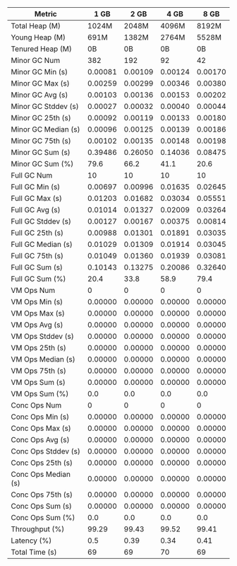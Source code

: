 | Metric | 1 GB | 2 GB | 4 GB | 8 GB |
|------|----|----|----|----|
| Total Heap (M) | 1024M | 2048M | 4096M | 8192M |
| Young Heap (M) | 691M | 1382M | 2764M | 5528M |
| Tenured Heap (M) | 0B | 0B | 0B | 0B |
| Minor GC Num | 382 | 192 | 92 | 42 |
| Minor GC Min (s) | 0.00081 | 0.00109 | 0.00124 | 0.00170 |
| Minor GC Max (s) | 0.00259 | 0.00299 | 0.00346 | 0.00380 |
| Minor GC Avg (s) | 0.00103 | 0.00136 | 0.00153 | 0.00202 |
| Minor GC Stddev (s) | 0.00027 | 0.00032 | 0.00040 | 0.00044 |
| Minor GC 25th (s) | 0.00092 | 0.00119 | 0.00133 | 0.00180 |
| Minor GC Median (s) | 0.00096 | 0.00125 | 0.00139 | 0.00186 |
| Minor GC 75th (s) | 0.00102 | 0.00135 | 0.00148 | 0.00198 |
| Minor GC Sum (s) | 0.39486 | 0.26050 | 0.14036 | 0.08475 |
| Minor GC Sum (%) | 79.6 | 66.2 | 41.1 | 20.6 |
| Full GC Num | 10 | 10 | 10 | 10 |
| Full GC Min (s) | 0.00697 | 0.00996 | 0.01635 | 0.02645 |
| Full GC Max (s) | 0.01203 | 0.01682 | 0.03034 | 0.05551 |
| Full GC Avg (s) | 0.01014 | 0.01327 | 0.02009 | 0.03264 |
| Full GC Stddev (s) | 0.00127 | 0.00167 | 0.00375 | 0.00814 |
| Full GC 25th (s) | 0.00988 | 0.01301 | 0.01891 | 0.03035 |
| Full GC Median (s) | 0.01029 | 0.01309 | 0.01914 | 0.03045 |
| Full GC 75th (s) | 0.01049 | 0.01360 | 0.01939 | 0.03081 |
| Full GC Sum (s) | 0.10143 | 0.13275 | 0.20086 | 0.32640 |
| Full GC Sum (%) | 20.4 | 33.8 | 58.9 | 79.4 |
| VM Ops Num | 0 | 0 | 0 | 0 |
| VM Ops Min (s) | 0.00000 | 0.00000 | 0.00000 | 0.00000 |
| VM Ops Max (s) | 0.00000 | 0.00000 | 0.00000 | 0.00000 |
| VM Ops Avg (s) | 0.00000 | 0.00000 | 0.00000 | 0.00000 |
| VM Ops Stddev (s) | 0.00000 | 0.00000 | 0.00000 | 0.00000 |
| VM Ops 25th (s) | 0.00000 | 0.00000 | 0.00000 | 0.00000 |
| VM Ops Median (s) | 0.00000 | 0.00000 | 0.00000 | 0.00000 |
| VM Ops 75th (s) | 0.00000 | 0.00000 | 0.00000 | 0.00000 |
| VM Ops Sum (s) | 0.00000 | 0.00000 | 0.00000 | 0.00000 |
| VM Ops Sum (%) | 0.0 | 0.0 | 0.0 | 0.0 |
| Conc Ops Num | 0 | 0 | 0 | 0 |
| Conc Ops Min (s) | 0.00000 | 0.00000 | 0.00000 | 0.00000 |
| Conc Ops Max (s) | 0.00000 | 0.00000 | 0.00000 | 0.00000 |
| Conc Ops Avg (s) | 0.00000 | 0.00000 | 0.00000 | 0.00000 |
| Conc Ops Stddev (s) | 0.00000 | 0.00000 | 0.00000 | 0.00000 |
| Conc Ops 25th (s) | 0.00000 | 0.00000 | 0.00000 | 0.00000 |
| Conc Ops Median (s) | 0.00000 | 0.00000 | 0.00000 | 0.00000 |
| Conc Ops 75th (s) | 0.00000 | 0.00000 | 0.00000 | 0.00000 |
| Conc Ops Sum (s) | 0.00000 | 0.00000 | 0.00000 | 0.00000 |
| Conc Ops Sum (%) | 0.0 | 0.0 | 0.0 | 0.0 |
| Throughput (%) | 99.29 | 99.43 | 99.52 | 99.41 |
| Latency (%) | 0.5 | 0.39 | 0.34 | 0.41 |
| Total Time (s) | 69 | 69 | 70 | 69 |
